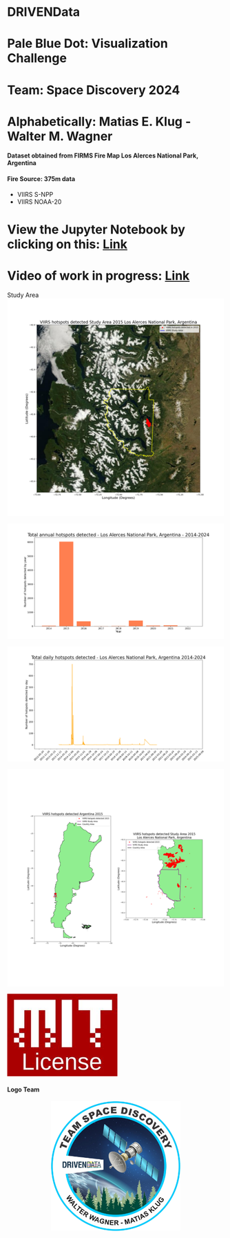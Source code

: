 # DRIVENData
# Pale Blue Dot: Visualization Challenge
# Team: Space Discovery 2024
# Alphabetically: Matias E. Klug - Walter M. Wagner

#### **Dataset obtained from FIRMS Fire Map Los Alerces National Park, Argentina**

#### **Fire Source: 375m data**
  * VIIRS S-NPP
  * VIIRS NOAA-20

# **View the Jupyter Notebook by clicking on this: [Link](https://github.com/walterm128/drivendata2024visual/blob/main/VIIRSChallengeFinal.ipynb)**

# **Video of work in progress: [Link](https://youtu.be/rdi4twwtL0k)**

Study Area
![alt](HSStudyArea.png)

![alt](Annualhotspots2014-2024.png)

![alt](Dailyhotspots2012-2021.png)

![alt](HSArgentina-StudyArea.png)

![alt](MITLicenseLogo.jpg)

#### Logo Team
<p align="center">
<img src="logo.png" alt="image" width="300" height="auto">
</p>
